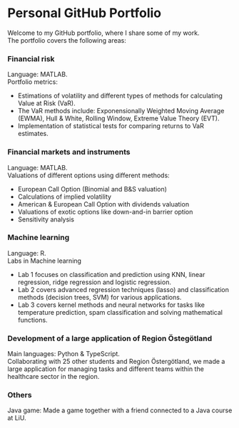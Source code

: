 # Personal GitHub Portfolio

Welcome to my GitHub portfolio, where I share some of my work. \
The portfolio covers the following areas: 
### Financial risk 
Language: MATLAB. \
Portfolio metrics: 
- Estimations of volatility and different types of methods for calculating Value at Risk (VaR).
- The VaR methods include: Exponensionally Weighted Moving Average (EWMA), Hull & White, Rolling Window, Extreme Value Theory (EVT). 
- Implementation of statistical tests for comparing returns to VaR estimates. 

### Financial markets and instruments
Language: MATLAB. \
Valuations of different options using different methods: 
- European Call Option (Binomial and B&S valuation)
- Calculations of implied volatility 
- American & European Call Option with dividends valuation
- Valuations of exotic options like down-and-in barrier option
- Sensitivity analysis

### Machine learning
Language: R. \
Labs in Machine learning 
- Lab 1 focuses on classification and prediction using KNN, linear regression, ridge regression and logistic regression.
- Lab 2 covers advanced regression techniques (lasso) and classification methods (decision trees, SVM) for various applications.
- Lab 3 covers kernel methods and neural networks for tasks like temperature prediction, spam classification and solving mathematical functions. 

### Development of a large application of Region Östegötland
Main languages: Python & TypeScript. \
Collaborating with 25 other students and Region Östergötland, we made a large application for managing tasks and different teams within the healthcare sector in the region. 

### Others

Java game: Made a game together with a friend connected to a Java course at LiU. 

